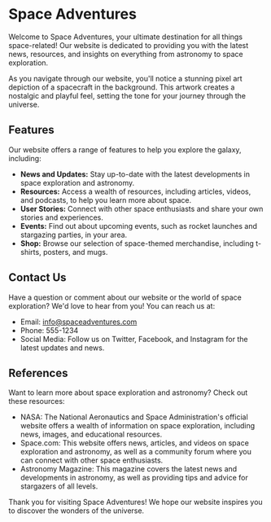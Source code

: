 <!--font:Raleway-->

# Space Adventures

Welcome to Space Adventures, your ultimate destination for all things space-related! Our website is dedicated to providing you with the latest news, resources, and insights on everything from astronomy to space exploration.

As you navigate through our website, you'll notice a stunning pixel art depiction of a spacecraft in the background. This artwork creates a nostalgic and playful feel, setting the tone for your journey through the universe.

## Features

Our website offers a range of features to help you explore the galaxy, including:

- **News and Updates:** Stay up-to-date with the latest developments in space exploration and astronomy.
- **Resources:** Access a wealth of resources, including articles, videos, and podcasts, to help you learn more about space.
- **User Stories:** Connect with other space enthusiasts and share your own stories and experiences.
- **Events:** Find out about upcoming events, such as rocket launches and stargazing parties, in your area.
- **Shop:** Browse our selection of space-themed merchandise, including t-shirts, posters, and mugs.

## Contact Us

Have a question or comment about our website or the world of space exploration? We'd love to hear from you! You can reach us at:

- Email: info@spaceadventures.com
- Phone: 555-1234
- Social Media: Follow us on Twitter, Facebook, and Instagram for the latest updates and news.

## References

Want to learn more about space exploration and astronomy? Check out these resources:

- NASA: The National Aeronautics and Space Administration's official website offers a wealth of information on space exploration, including news, images, and educational resources.
- Space.com: This website offers news, articles, and videos on space exploration and astronomy, as well as a community forum where you can connect with other space enthusiasts.
- Astronomy Magazine: This magazine covers the latest news and developments in astronomy, as well as providing tips and advice for stargazers of all levels.

Thank you for visiting Space Adventures! We hope our website inspires you to discover the wonders of the universe.

<!--

Write me content for website with wallpaper which alt text is:

"A pixel art depiction of a spacecraft, with blocky shapes and limited colors creating a nostalgic and playful feel."

The name/title of the page should not be 1:1 copy of the alt text but rather a real content of the website which is using this wallpaper.

- Use markdown format 
- Start with heading
- Heading should be short and concise
- The content should look like a real website 
- The website should not be about the wallpaper, wallpaper is just a related background
- Heading should be contain work "wallpaper" or "background"
- Include real sections like references, contact, user stories, etc. use things relevant to the page purpose.
- Feel free to use structure like headings, bullets, numbering, blockquotes, paragraphs, horizontal lines, etc.
- You can use formatting like bold or _italic_
- You can include UTF-8 emojis
- Links should be only #hash anchors (and you can refer to the document itself)
- Do not include images


---


# Space Adventures: Explore the Galaxy with Our Pixel Art Wallpaper

Welcome to Space Adventures, your one-stop-shop for all things space-related! Our website is dedicated to providing you with the latest news, resources, and insights on everything from astronomy to space exploration.

But what better way to get in the mood for some space exploration than with a stunning wallpaper? Our pixel art depiction of a spacecraft is the perfect background for anyone who loves the nostalgic and playful feel of old-school video games.

## Features

Our website offers a range of features to help you explore the galaxy, including:

- **News and Updates:** Stay up-to-date with the latest developments in space exploration and astronomy.
- **Resources:** Access a wealth of resources, including articles, videos, and podcasts, to help you learn more about space.
- **User Stories:** Connect with other space enthusiasts and share your own stories and experiences.
- **Events:** Find out about upcoming events, such as rocket launches and stargazing parties, in your area.
- **Shop:** Browse our selection of space-themed merchandise, including t-shirts, posters, and mugs.

## Contact Us

Have a question or comment about our website or the world of space exploration? We'd love to hear from you! You can reach us at:

- Email: info@spaceadventures.com
- Phone: 555-1234
- Social Media: Follow us on Twitter, Facebook, and Instagram for the latest updates and news.

## References

Want to learn more about space exploration and astronomy? Check out these resources:

- NASA: The National Aeronautics and Space Administration's official website offers a wealth of information on space exploration, including news, images, and educational resources.
- Space.com: This website offers news, articles, and videos on space exploration and astronomy, as well as a community forum where you can connect with other space enthusiasts.
- Astronomy Magazine: This magazine covers the latest news and developments in astronomy, as well as providing tips and advice for stargazers of all levels.

Thank you for visiting Space Adventures! We hope our pixel art wallpaper inspires you to explore the galaxy and beyond.


---


Heading should not include word "wallpaper". The website should not be about the wallpaper itself, wallpaper is just a related background, rewrite whole content.


---


# Discover the Universe with Space Adventures

Welcome to Space Adventures, your ultimate destination for all things space-related! Our website is dedicated to providing you with the latest news, resources, and insights on everything from astronomy to space exploration.

As you navigate through our website, you'll notice a stunning pixel art depiction of a spacecraft in the background. This artwork creates a nostalgic and playful feel, setting the tone for your journey through the universe.

## Features

Our website offers a range of features to help you explore the galaxy, including:

- **News and Updates:** Stay up-to-date with the latest developments in space exploration and astronomy.
- **Resources:** Access a wealth of resources, including articles, videos, and podcasts, to help you learn more about space.
- **User Stories:** Connect with other space enthusiasts and share your own stories and experiences.
- **Events:** Find out about upcoming events, such as rocket launches and stargazing parties, in your area.
- **Shop:** Browse our selection of space-themed merchandise, including t-shirts, posters, and mugs.

## Contact Us

Have a question or comment about our website or the world of space exploration? We'd love to hear from you! You can reach us at:

- Email: info@spaceadventures.com
- Phone: 555-1234
- Social Media: Follow us on Twitter, Facebook, and Instagram for the latest updates and news.

## References

Want to learn more about space exploration and astronomy? Check out these resources:

- NASA: The National Aeronautics and Space Administration's official website offers a wealth of information on space exploration, including news, images, and educational resources.
- Space.com: This website offers news, articles, and videos on space exploration and astronomy, as well as a community forum where you can connect with other space enthusiasts.
- Astronomy Magazine: This magazine covers the latest news and developments in astronomy, as well as providing tips and advice for stargazers of all levels.

Thank you for visiting Space Adventures! We hope our website inspires you to discover the wonders of the universe.

-->
